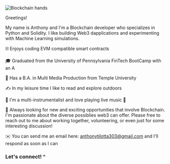 ![Blockchain hands](https://user-images.githubusercontent.com/83500098/137349296-81ee6ec1-972d-4a59-b3e1-9c962537e198.jpg)

Greetings!

My name is Anthony and I'm a Blockchain developer who specializes in Python and Solidity. I like building Web3 dapplications and experimenting with Machine Learning simulations.

⛓️ Enjoys coding EVM compatible smart contracts

🎓 Graduated from the University of Pennsylvania FinTech BootCamp with an A

🌱 Has a B.A. in Multi Media Production from Temple University

✍️ In my leisure time I like to read and explore outdoors

🎵 I'm a multi-instrumentalist and love playing live music 🎵

💬 Always looking for new and exciting opportunities that involve Blockchain. I'm passionate about the diverse possiblies web3 can offer. Please free to reach out to me about working together, volunteering, or even just for some interesting discussion!

✉️ You can send me an email here: anthonytilotta303@gmail.com and I'll respond as soon as I can

### Let's connect! ^
